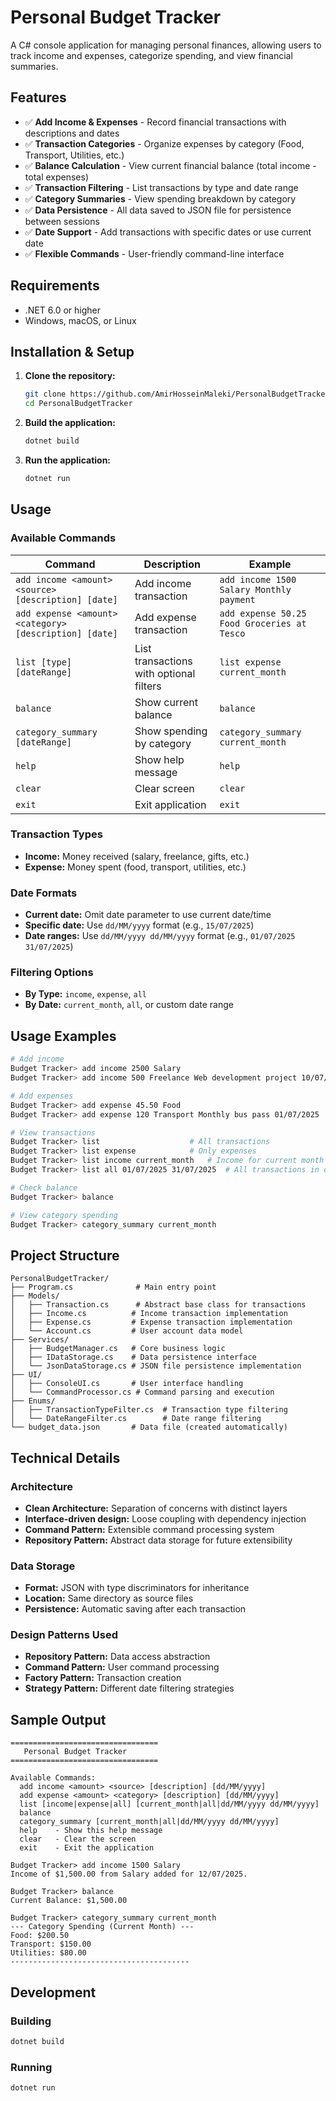 # Personal Budget Tracker

A C# console application for managing personal finances, allowing users to track income and expenses, categorize spending, and view financial summaries.

## Features

- ✅ **Add Income & Expenses** - Record financial transactions with descriptions and dates
- ✅ **Transaction Categories** - Organize expenses by category (Food, Transport, Utilities, etc.)
- ✅ **Balance Calculation** - View current financial balance (total income - total expenses)
- ✅ **Transaction Filtering** - List transactions by type and date range
- ✅ **Category Summaries** - View spending breakdown by category
- ✅ **Data Persistence** - All data saved to JSON file for persistence between sessions
- ✅ **Date Support** - Add transactions with specific dates or use current date
- ✅ **Flexible Commands** - User-friendly command-line interface

## Requirements

- .NET 6.0 or higher
- Windows, macOS, or Linux

## Installation & Setup

1. **Clone the repository:**
   ```bash
   git clone https://github.com/AmirHosseinMaleki/PersonalBudgetTracker.git
   cd PersonalBudgetTracker
   ```

2. **Build the application:**
   ```bash
   dotnet build
   ```

3. **Run the application:**
   ```bash
   dotnet run
   ```

## Usage

### Available Commands

| Command | Description | Example |
|---------|-------------|---------|
| `add income <amount> <source> [description] [date]` | Add income transaction | `add income 1500 Salary Monthly payment` |
| `add expense <amount> <category> [description] [date]` | Add expense transaction | `add expense 50.25 Food Groceries at Tesco` |
| `list [type] [dateRange]` | List transactions with optional filters | `list expense current_month` |
| `balance` | Show current balance | `balance` |
| `category_summary [dateRange]` | Show spending by category | `category_summary current_month` |
| `help` | Show help message | `help` |
| `clear` | Clear screen | `clear` |
| `exit` | Exit application | `exit` |

### Transaction Types
- **Income:** Money received (salary, freelance, gifts, etc.)
- **Expense:** Money spent (food, transport, utilities, etc.)

### Date Formats
- **Current date:** Omit date parameter to use current date/time
- **Specific date:** Use `dd/MM/yyyy` format (e.g., `15/07/2025`)
- **Date ranges:** Use `dd/MM/yyyy dd/MM/yyyy` format (e.g., `01/07/2025 31/07/2025`)

### Filtering Options
- **By Type:** `income`, `expense`, `all`
- **By Date:** `current_month`, `all`, or custom date range

## Usage Examples

```bash
# Add income
Budget Tracker> add income 2500 Salary
Budget Tracker> add income 500 Freelance Web development project 10/07/2025

# Add expenses
Budget Tracker> add expense 45.50 Food
Budget Tracker> add expense 120 Transport Monthly bus pass 01/07/2025

# View transactions
Budget Tracker> list                    # All transactions
Budget Tracker> list expense            # Only expenses
Budget Tracker> list income current_month   # Income for current month
Budget Tracker> list all 01/07/2025 31/07/2025  # All transactions in date range

# Check balance
Budget Tracker> balance

# View category spending
Budget Tracker> category_summary current_month
```

## Project Structure

```
PersonalBudgetTracker/
├── Program.cs              # Main entry point
├── Models/
│   ├── Transaction.cs      # Abstract base class for transactions
│   ├── Income.cs          # Income transaction implementation
│   ├── Expense.cs         # Expense transaction implementation
│   └── Account.cs         # User account data model
├── Services/
│   ├── BudgetManager.cs   # Core business logic
│   ├── IDataStorage.cs    # Data persistence interface
│   └── JsonDataStorage.cs # JSON file persistence implementation
├── UI/
│   ├── ConsoleUI.cs       # User interface handling
│   └── CommandProcessor.cs # Command parsing and execution
├── Enums/
│   ├── TransactionTypeFilter.cs  # Transaction type filtering
│   └── DateRangeFilter.cs        # Date range filtering
└── budget_data.json       # Data file (created automatically)
```

## Technical Details

### Architecture
- **Clean Architecture:** Separation of concerns with distinct layers
- **Interface-driven design:** Loose coupling with dependency injection
- **Command Pattern:** Extensible command processing system
- **Repository Pattern:** Abstract data storage for future extensibility

### Data Storage
- **Format:** JSON with type discriminators for inheritance
- **Location:** Same directory as source files
- **Persistence:** Automatic saving after each transaction

### Design Patterns Used
- **Repository Pattern:** Data access abstraction
- **Command Pattern:** User command processing
- **Factory Pattern:** Transaction creation
- **Strategy Pattern:** Different date filtering strategies

## Sample Output

```
=================================
   Personal Budget Tracker
=================================

Available Commands:
  add income <amount> <source> [description] [dd/MM/yyyy]
  add expense <amount> <category> [description] [dd/MM/yyyy]
  list [income|expense|all] [current_month|all|dd/MM/yyyy dd/MM/yyyy]
  balance
  category_summary [current_month|all|dd/MM/yyyy dd/MM/yyyy]
  help    - Show this help message
  clear   - Clear the screen
  exit    - Exit the application

Budget Tracker> add income 1500 Salary
Income of $1,500.00 from Salary added for 12/07/2025.

Budget Tracker> balance
Current Balance: $1,500.00

Budget Tracker> category_summary current_month
--- Category Spending (Current Month) ---
Food: $200.50
Transport: $150.00
Utilities: $80.00
----------------------------------------
```

## Development

### Building
```bash
dotnet build
```

### Running
```bash
dotnet run
```